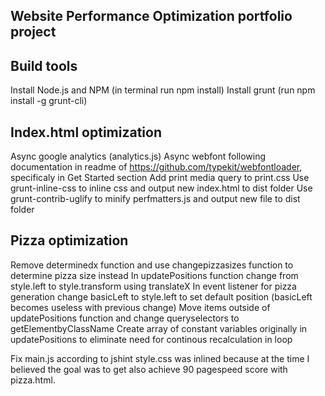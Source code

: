 ## Website Performance Optimization portfolio project

## Build tools
Install Node.js and NPM (in terminal run npm install)
Install grunt (run npm install -g grunt-cli)

## Index.html optimization
Async google analytics (analytics.js)
Async webfont following documentation in readme of https://github.com/typekit/webfontloader, specificaly in Get Started section
Add print media query to print.css
Use grunt-inline-css to inline css and output new index.html to dist folder
Use grunt-contrib-uglify to minify perfmatters.js and output new file to dist folder

## Pizza optimization
Remove determinedx function and use changepizzasizes function to determine pizza size instead
In updatePositions function change from style.left to style.transform using translateX
In event listener for pizza generation change basicLeft to style.left to set default position (basicLeft becomes useless with previous change)
Move items outside of updatePositions function and change queryselectors to getElementbyClassName
Create array of constant variables originally in updatePositions to eliminate need for continous recalculation in loop

Fix main.js according to jshint
style.css was inlined because at the time I believed the goal was to get also achieve 90 pagespeed score with pizza.html.
